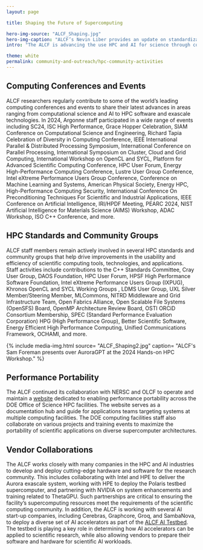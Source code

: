 ```yaml
---
layout: page

title: Shaping the Future of Supercomputing

hero-img-source: "ALCF_Shaping.jpg"
hero-img-caption: "ALCF’s Nevin Liber provides an update on standardization and performance portability efforts with C++, SYCL, and Kokkos at the 2024 Exascale Computing Project Industry and Agency Council Meeting at Argonne National Laboratory."
intro: "The ALCF is advancing the use HPC and AI for science through contributions to standards groups, conferences and strategic partnerships with industry leaders."

theme: white
permalink: community-and-outreach/hpc-community-activities
---
```




## Computing Conferences and Events

ALCF researchers regularly contribute to some of the world’s leading computing conferences and events to share their latest advances in areas ranging from computational science and AI to HPC software and exascale technologies. In 2024, Argonne staff participated in a wide range of events including SC24, ISC High Performance, Grace Hopper Celebration, SIAM Conference on Computational Science and Engineering, Richard Tapia Celebration of Diversity in Computing Conference, IEEE International Parallel & Distributed Processing Symposium, International Conference on Parallel Processing, International Symposium on Cluster, Cloud and Grid Computing, International Workshop on OpenCL and SYCL, Platform for Advanced Scientific Computing Conference, HPC User Forum, Energy High-Performance Computing Conference, Lustre User Group Conference, Intel eXtreme Performance Users Group Conference, Conference on Machine Learning and Systems, American Physical Society, Energy HPC, High-Performance Computing Security, International Conference On Preconditioning Techniques For Scientific and Industrial Applications, IEEE Conference on Artificial Intelligence, IRI/HPDF Meeting, PEARC 2024, NIST Artificial Intelligence for Materials Science (AIMS) Workshop, ADAC Workshop, ISO C++ Conference, and more.

## HPC Standards and Community Groups

ALCF staff members remain actively involved in several HPC standards and community groups that help drive improvements in the usability and efficiency of scientific computing tools, technologies, and applications. Staff activities include contributions to the C++ Standards Committee, Cray User Group, DAOS Foundation, HPC User Forum, HPSF High Performance Software Foundation, Intel eXtreme Performance Users Group (IXPUG), Khronos OpenCL and SYCL Working Groups , LDMS User Group, UXL Silver Member/Steering Member, MLCommons, NITRD Middleware and Grid Infrastructure Team, Open Fabrics Alliance, Open Scalable File Systems (OpenSFS) Board, OpenMP Architecture Review Board, OSTI ORCiD Consortium Membership, SPEC (Standard Performance Evaluation Corporation) HPG (High Performance Group), Better Scientific Software, Energy Efficient High Performance Computing, Unified Communications Framework, OCHAMI, and more.

{% include media-img.html
   source= "ALCF_Shaping2.jpg"
   caption= "ALCF's Sam Foreman presents over AuroraGPT at the 2024 Hands-on HPC Workshop."
%}

## Performance Portability

The ALCF continued its collaboration with NERSC and OLCF to operate and maintain a [website](https://performanceportability.org) dedicated to enabling performance portability across the DOE Office of Science HPC facilities. The website serves as a documentation hub and guide for applications teams targeting systems at multiple computing facilities. The DOE computing facilities staff also collaborate on various projects and training events to maximize the portability of scientific applications on diverse supercomputer architectures.

## Vendor Collaborations

The ALCF works closely with many companies in the HPC and AI industries to develop and deploy cutting-edge hardware and software for the research community. This includes collaborating with Intel and HPE to deliver the Aurora exascale system, working with HPE to deploy the Polaris testbed supercomputer, and partnering with NVIDIA on system enhancements and training related to ThetaGPU. Such partnerships are critical to ensuring the facility’s supercomputing resources meet the requirements of the scientific computing community. In addition, the ALCF is working with several AI start-up companies, including Cerebras, Graphcore, Groq, and SambaNova, to deploy a diverse set of AI accelerators as part of the [ALCF AI Testbed](https://www.alcf.anl.gov/alcf-ai-testbed). The testbed is playing a key role in determining how AI accelerators can be applied to scientific research, while also allowing vendors to prepare their software and hardware for scientific AI workloads.
